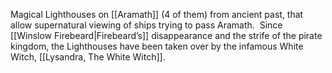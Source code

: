 Magical Lighthouses on [[Aramath]] (4 of them) from ancient past, that allow supernatural viewing of ships trying to pass Aramath.  Since [[Winslow Firebeard|Firebeard’s]] disappearance and the strife of the pirate kingdom, the Lighthouses have been taken over by the infamous White Witch, [[Lysandra, The White Witch]].